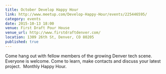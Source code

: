 ```yaml
---
title: October Develop Happy Hour
link: http://www.meetup.com/Develop-Happy-Hour/events/225446595/
category: events
date: 2015-10-13 18:00
venue: First Draft Pour House
venue_url: http://www.firstdraftdenver.com/
location: 1309 26th St, Denver, CO 80205
published: true
---
```

Come hang out with fellow members of the growing Denver tech scene. Everyone is welcome. Come to learn, make contacts and discuss your latest project.
​
Monthly Happy Hour.
